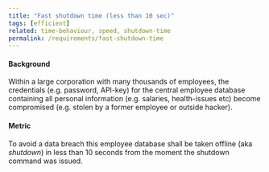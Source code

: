 ```yaml
---
title: "Fast shutdown time (less than 10 sec)"
tags: [efficient]
related: time-behaviour, speed, shutdown-time
permalink: /requirements/fast-shutdown-time
---
```


<div class="quality-requirement" markdown="1">

#### Background

Within a large corporation with many thousands of employees, the credentials (e.g. password, API-key) for the central employee database containing all personal information (e.g. salaries, health-issues etc) become compromised (e.g. stolen by a former employee or outside hacker).

#### 
#### Metric

To avoid a data breach this employee database shall be taken offline (aka _shutdown_) in less than 10 seconds from the moment the shutdown command was issued.


</div>




